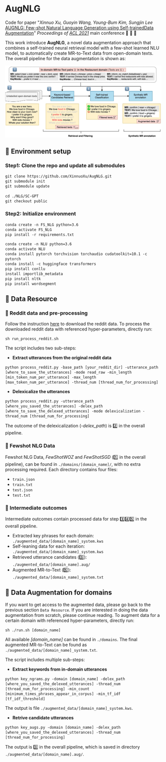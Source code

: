 # AugNLG

Code for paper "*Xinnuo Xu, Guoyin Wang, Young-Bum Kim, Sungjin Lee* [AUGNLG: Few-shot Natural Language Generation using Self-trainedData Augmentation](https://github.com/XinnuoXu/AugNLG)" *Proceedings of [ACL 2021](https://2021.aclweb.org)* main conference :tada: :tada: :tada:

This work introduce **AugNLG**, a novel data augmentation approach that combines a self-trained neural retrieval model with a few-shot learned NLU model, to automatically create MR-to-Text data from open-domain texts. The overall pipeline for the data augmentation is shown as:

![Frame.jpg](https://github.com/XinnuoXu/AugNLG/blob/master/Frame.jpg)

## :herb: Environment setup

### Step1: Clone the repo and update all submodules

```
git clone https://github.com/XinnuoXu/AugNLG.git
git submodule init
git submodule update

cd ./NLG/SC-GPT
git checkout public
```

### Step2: Initialize environment

```
conda create -n FS_NLG python=3.6
conda activate FS_NLG
pip install -r requirements.txt
```

```
conda create -n NLU python=3.6
conda activate NLU
conda install pytorch torchvision torchaudio cudatoolkit=10.1 -c pytorch
conda install -c huggingface transformers
pip install conllu
install importlib_metadata
pip install nltk
pip install wordsegment
```


## :herb: Data Resource

### :seedling: Reddit data and pre-processing

Follow the instruction [here](https://github.com/PolyAI-LDN/conversational-datasets/tree/master/reddit) to download the reddit data. To process the downloaded reddit data with referenced hyper-parameters, directly run:
```
sh run_process_reddit.sh
```

The script includes two sub-steps: 

* **Extract utterances from the original reddit data**
```
python process_reddit.py -base_path [your_reddit_dir] -utterance_path [where_to_save_the_utterances] -mode read_raw -min_length [min_token_num_per_utterance] -max_length [max_token_num_per_utterance] -thread_num [thread_num_for_processing]
```

* **Delexicalize the utterances**
```
python process_reddit.py -utterance_path [where_you_saved_the_utterances] -delex_path [where_to_save_the_delexed_utterances] -mode delexicalization -thread_num [thread_num_for_processing]
```

The outcome of the delexicalization (*-delex_path*) is 2️⃣ in the overall pipeline. 


### :seedling: Fewshot NLG Data

Fewshot NLG Data, *FewShotWOZ* and *FewShotSGD* (1️⃣ in the overall pipeline), can be found in `./domains/[domain_name]/`, with no extra processing required. Each directory contains four files:
* `train.json`
* `train.txt`
* `test.json`
* `test.txt`

### :seedling: Intermediate outcomes
Intermediate outcomes contain processed data for step 3️⃣4️⃣5️⃣ in the overall pipeline.
* Extracted key phrases for each domain: `./augmented_data/[domain_name]_system.kws`
* Self-leaning data for each iteration: `./augmented_data/[domain_name]_system.kws`
* Retrieved utterance candidates (3️⃣): `./augmented_data/[domain_name].aug/`
* Augmented MR-to-Text (5️⃣): `./augmented_data/[domain_name]_system.txt`



## :herb: Data Augmentation for domains
If you want to get access to the augmented data, please go back to the previous section `Data Resource`. If you are interested in doing the data augmentation from scratch, please continue reading. To augment data for a certain domain with referenced hyper-parameters, directly run:
```
sh ./run.sh [domain_name]
```
All available *[domain_name]* can be found in `./domains`. The final augmented MR-to-Text can be found as `./augmented_data/[domain_name]_system.txt`.

The script includes multiple sub-steps: 

* **Extract keywords from in-domain utterances**
```
python key_ngrams.py -domain [domain_name] -delex_path [where_you_saved_the_delexed_utterances] -thread_num [thread_num_for_processing] -min_count [minimum_times_phrases_appear_in_corpus] -min_tf_idf [tf_idf_threshold]
```
The output is file `./augmented_data/[domain_name]_system.kws`.
 
* **Retrive candidate utterances** 
```
python key_augs.py -domain [domain_name] -delex_path [where_you_saved_the_delexed_utterances] -thread_num [thread_num_for_processing]
```
The output is 3️⃣ in the overall pipeline, which is saved in directory `./augmented_data/[domain_name].aug/`.

